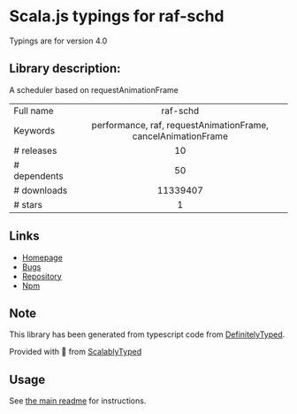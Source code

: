 
# Scala.js typings for raf-schd

Typings are for version 4.0

## Library description:
A scheduler based on requestAnimationFrame

|                    |                 |
| ------------------ | :-------------: |
| Full name          | raf-schd |
| Keywords           | performance, raf, requestAnimationFrame, cancelAnimationFrame |
| # releases         | 10 |
| # dependents       | 50 |
| # downloads        | 11339407 |
| # stars            | 1 |

## Links
- [Homepage](https://github.com/alexreardon/raf-schd#readme)
- [Bugs](https://github.com/alexreardon/raf-schd/issues)
- [Repository](https://github.com/alexreardon/raf-schd)
- [Npm](https://www.npmjs.com/package/raf-schd)
    


## Note
This library has been generated from typescript code from [DefinitelyTyped](https://definitelytyped.org).

Provided with :purple_heart: from [ScalablyTyped](https://github.com/oyvindberg/ScalablyTyped)

## Usage
See [the main readme](../../readme.md) for instructions.


